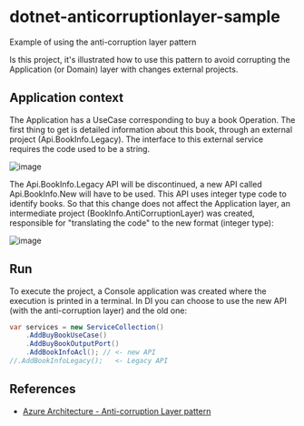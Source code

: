 # dotnet-anticorruptionlayer-sample

Example of using the anti-corruption layer pattern

Is this project, it's illustrated how to use this pattern to avoid corrupting the Application (or Domain) layer with changes external projects.

## Application context

The Application has a UseCase corresponding to buy a book Operation. The first thing to get is detailed information about this book, through an external project (Api.BookInfo.Legacy). The interface to this external service requires the code used to be a string.

![image](https://github.com/rafaeldalsenter/dotnet-anticorruptionlayer-sample/assets/10137467/f057ec66-470d-4fdf-a327-403485787655)

The Api.BookInfo.Legacy API will be discontinued, a new API called Api.BookInfo.New will have to be used. This API uses integer type code to identify books. So that this change does not affect the Application layer, an intermediate project (BookInfo.AntiCorruptionLayer) was created, responsible for "translating the code" to the new format (integer type):

![image](https://github.com/rafaeldalsenter/dotnet-anticorruptionlayer-sample/assets/10137467/982f9461-d925-4493-858a-79dee0917d6c)

## Run

To execute the project, a Console application was created where the execution is printed in a terminal. In DI you can choose to use the new API (with the anti-corruption layer) and the old one:

```csharp
var services = new ServiceCollection()
    .AddBuyBookUseCase()
    .AddBuyBookOutputPort()
    .AddBookInfoAcl(); // <- new API
//.AddBookInfoLegacy();   <- Legacy API
```

## References

- [Azure Architecture - Anti-corruption Layer pattern](https://learn.microsoft.com/en-us/azure/architecture/patterns/anti-corruption-layer)
